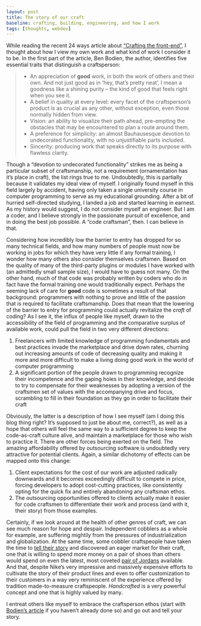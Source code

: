 ```yaml
---
layout: post
title: The story of our craft
baseline: crafting, building, engineering, and how I work
tags: [thoughts, webdev]
---
```


While reading the recent 24 ways article about [“Crafting the front-end”][crafting], I thought about how I view my own work and what kind of work I consider it to be. In the first part of the article, Ben Bodien, the author, identifies five essential traits that distinguish a craftsperson:

  [crafting]: http://24ways.org/2011/crafting-the-front-end

> *	An appreciation of __good__ work, in both the work of others and their own. And not just good as in ‘hey, that’s pretty neat’, I mean a goodness like a shining purity – the kind of good that feels right when you see it.
> *	A belief in quality at every level: every facet of the craftsperson’s product is as crucial as any other, without exception, even those normally hidden from view.
> *	Vision: an ability to visualize their path ahead, pre-empting the obstacles that may be encountered to plan a route around them.
> *	A preference for simplicity: an almost Bauhausesque devotion to undecorated functionality, with no unjustifiable parts included.
> *	Sincerity: producing work that speaks directly to its purpose with flawless clarity.

Though a “devotion to undecorated functionality” strikes me as being a particular subset of craftsmanship, not a requirement (ornamentation has it’s place in craft), the list rings true to me. Undoubtedly, this is partially because it validates my ideal view of myself. I originally found myself in this field largely by accident, having only taken a single university course in computer programming to serve as my educational grounding. After a bit of hurried self-directed studying, I landed a job and started learning in earnest. As my history would suggest, I do not consider myself an engineer. But I am a coder, and I believe strongly in the passionate pursuit of excellence, and in doing the best job possible. A “code craftsman”, then. I can believe in that.

Considering how incredibly low the barrier to entry has dropped for so many technical fields, and how many numbers of people must now be working in jobs for which they have very little if any formal training, I wonder how many others also consider themselves craftsmen. Based on the quality of many of the third-party plugins or modules I have worked with (an admittedly small sample size), I would have to guess not many. On the other hand, much of that code was probably written by coders who do in fact have the formal training one would traditionally expect. Perhaps the seeming lack of care for __good__ code is sometimes a result of that background: programmers with nothing to prove and little of the passion that is required to facilitate craftsmanship. Does that mean that the lowering of the barrier to entry for programming could actually revitalize the _craft_ of coding? As I see it, the influx of people like myself, drawn to the accessibility of the field of programming and the comparative surplus of available work, could pull the field in two very different directions:

1. Freelancers with limited knowledge of programming fundamentals and best practices invade the marketplace and drive down rates, churning out increasing amounts of code of decreasing quality and making it more and more difficult to make a living doing good work in the world of computer programming
2. A significant portion of the people drawn to programming recognize their incompetence and the gaping holes in their knowledge, and decide to try to compensate for their weaknesses by adopting a version of the craftsmen set of values with the accompanying drive and focus, scrambling to fill in their foundation as they go in order to facilitate their craft

Obviously, the latter is a description of how I see myself (am I doing this blog thing right? It’s supposed to just be about me, correct?), as well as a hope that others will feel the same way to a sufficient degree to keep the code-as-craft culture alive, and maintain a marketplace for those who wish to practice it. There are other forces being exerted on the field. The amazing affordability offered by outsourcing software is undoubtedly very attractive for potential clients. Again, a similar dichotomy of effects can be mapped onto this change:

1. Client expectations for the cost of our work are adjusted radically downwards and it becomes exceedingly difficult to compete in price, forcing developers to adopt cost-cutting practices, like consistently opting for the quick fix and entirely abandoning any craftsman ethos.
2. The outsourcing opportunities offered to clients actually make it easier for code craftsmen to differentiate their work and process (and with it, their story) from those examples.

Certainly, if we look around at the health of other genres of craft, we can see much reason for hope and despair. Independent cobblers as a whole for example, are suffering mightily from the pressures of industrialization and globalization. At the same time, some cobbler craftspeople have taken the time to [tell their story][story] and discovered an eager market for their craft, one that is willing to spend more money on a pair of shoes than others would spend on even the latest, most coveted [pair of Jordans][] available. And that, despite Nike’s very impressive and massively expensive efforts to cultivate the story of their product lines and even to offer customization to their customers in a way very reminiscent of the experience offered by tradition made-to-measure craftspeople. _Handcrafted_ is a very powerful concept and one that is highly valued by many.

  [story]: http://putthison.com/post/535994284/episode-2-shoes "The web series “Put This On” does a great job telling that story"
  [pair of Jordans]: http://store.nike.com/us/en_us/product/jordan-fly-wade-id-shoe/?piid=23734#?pbid=INSPI_279484_v9_0_201108291717 "Note that these shoes are tailored (requires flash)"

I entreat others like myself to embrace the craftsperson ethos (start with [Bodien’s article][crafting] if you haven’t already done so) and go out and tell your story.